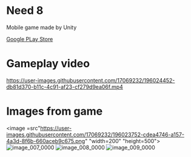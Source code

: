 # Need 8
 Mobile game made by Unity
 
 [Google PLay Store](https://play.google.com/store/apps/details?id=com.LeobGames.Need8)
 
# Gameplay video
 

https://user-images.githubusercontent.com/17069232/196024452-db81d370-b11c-4c91-af23-cf279d9ea06f.mp4

# Images from game
  
<image =src"https://user-images.githubusercontent.com/17069232/196023752-cdea4746-a157-4a3d-8f6b-660aceb9c675.png" "width=200" "height=500">
![image_007_0000](https://user-images.githubusercontent.com/17069232/196023777-e0ca7d11-88f2-4ada-8763-4dd08f7f3f28.png)
![image_008_0000](https://user-images.githubusercontent.com/17069232/196023780-f20ce35f-95eb-4d59-90ad-c224372a2d2a.png)
![image_009_0000](https://user-images.githubusercontent.com/17069232/196023785-a57de441-b120-4782-8eb8-ad9444bd4758.png)
